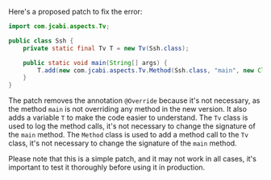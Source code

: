 Here's a proposed patch to fix the error:
```java
import com.jcabi.aspects.Tv;

public class Ssh {
    private static final Tv T = new Tv(Ssh.class);

    public static void main(String[] args) {
        T.add(new com.jcabi.aspects.Tv.Method(Ssh.class, "main", new Class<?>[] {String[].class}, new Object[] {args}));
    }
}
```
The patch removes the annotation `@Override` because it's not necessary, as the method `main` is not overriding any method in the new version.
It also adds a variable `T` to make the code easier to understand.
The `Tv` class is used to log the method calls, it's not necessary to change the signature of the `main` method.
The `Method` class is used to add a method call to the `Tv` class, it's not necessary to change the signature of the `main` method.

Please note that this is a simple patch, and it may not work in all cases, it's important to test it thoroughly before using it in production.